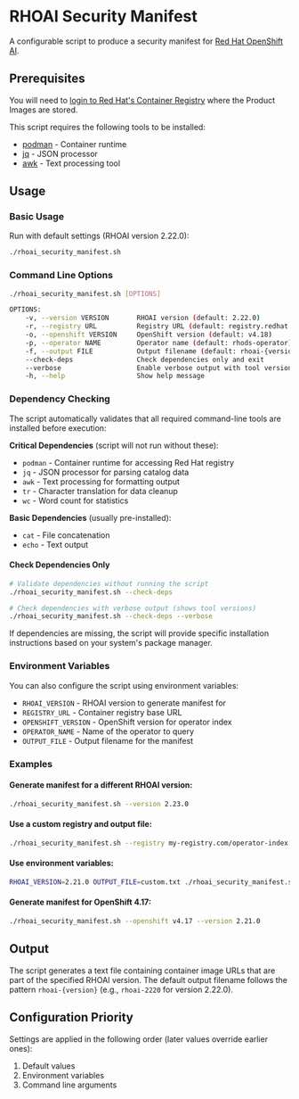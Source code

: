 RHOAI Security Manifest
=======================

A configurable script to produce a security manifest for [Red Hat OpenShift AI](https://www.redhat.com/en/products/ai/openshift-ai).

## Prerequisites

You will need to [login to Red Hat's Container Registry](https://access.redhat.com/articles/RegistryAuthentication) where the Product Images are stored.

This script requires the following tools to be installed:
- [podman](https://podman.io/) - Container runtime
- [jq](https://jqlang.github.io/jq/) - JSON processor
- [awk](https://www.gnu.org/software/gawk/) - Text processing tool

## Usage

### Basic Usage

Run with default settings (RHOAI version 2.22.0):
```bash
./rhoai_security_manifest.sh
```

### Command Line Options

```bash
./rhoai_security_manifest.sh [OPTIONS]

OPTIONS:
    -v, --version VERSION       RHOAI version (default: 2.22.0)
    -r, --registry URL          Registry URL (default: registry.redhat.io/redhat/redhat-operator-index)
    -o, --openshift VERSION     OpenShift version (default: v4.18)
    -p, --operator NAME         Operator name (default: rhods-operator)
    -f, --output FILE           Output filename (default: rhoai-{version})
    --check-deps                Check dependencies only and exit
    --verbose                   Enable verbose output with tool version information
    -h, --help                  Show help message
```

### Dependency Checking

The script automatically validates that all required command-line tools are installed before execution:

**Critical Dependencies** (script will not run without these):
- `podman` - Container runtime for accessing Red Hat registry
- `jq` - JSON processor for parsing catalog data
- `awk` - Text processing for formatting output
- `tr` - Character translation for data cleanup
- `wc` - Word count for statistics

**Basic Dependencies** (usually pre-installed):
- `cat` - File concatenation
- `echo` - Text output

#### Check Dependencies Only
```bash
# Validate dependencies without running the script
./rhoai_security_manifest.sh --check-deps

# Check dependencies with verbose output (shows tool versions)
./rhoai_security_manifest.sh --check-deps --verbose
```

If dependencies are missing, the script will provide specific installation instructions based on your system's package manager.

### Environment Variables

You can also configure the script using environment variables:

- `RHOAI_VERSION` - RHOAI version to generate manifest for
- `REGISTRY_URL` - Container registry base URL
- `OPENSHIFT_VERSION` - OpenShift version for operator index
- `OPERATOR_NAME` - Name of the operator to query
- `OUTPUT_FILE` - Output filename for the manifest

### Examples

#### Generate manifest for a different RHOAI version:
```bash
./rhoai_security_manifest.sh --version 2.23.0
```

#### Use a custom registry and output file:
```bash
./rhoai_security_manifest.sh --registry my-registry.com/operator-index --output my-manifest.txt
```

#### Use environment variables:
```bash
RHOAI_VERSION=2.21.0 OUTPUT_FILE=custom.txt ./rhoai_security_manifest.sh
```

#### Generate manifest for OpenShift 4.17:
```bash
./rhoai_security_manifest.sh --openshift v4.17 --version 2.21.0
```

## Output

The script generates a text file containing container image URLs that are part of the specified RHOAI version. The default output filename follows the pattern `rhoai-{version}` (e.g., `rhoai-2220` for version 2.22.0).

## Configuration Priority

Settings are applied in the following order (later values override earlier ones):
1. Default values
2. Environment variables
3. Command line arguments
